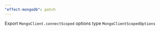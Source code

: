 ```yaml
---
"effect-mongodb": patch
---
```


Export `MongoClient.connectScoped` options type `MongoClientScopedOptions`
